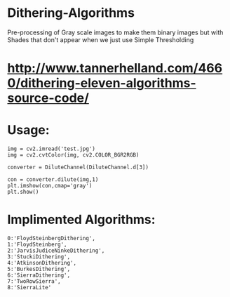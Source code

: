 # Dithering-Algorithms
Pre-processing of Gray scale images to make them binary images but with Shades that don't appear when we just use Simple Thresholding


# http://www.tannerhelland.com/4660/dithering-eleven-algorithms-source-code/
# Usage:
    img = cv2.imread('test.jpg')
    img = cv2.cvtColor(img, cv2.COLOR_BGR2RGB)

    converter = DiluteChannel(DiluteChannel.d[3])

    con = converter.dilute(img,1)
    plt.imshow(con,cmap='gray')
    plt.show()


# Implimented Algorithms:

    0:'FloydSteinbergDithering',
    1:'FloydSteinberg',
    2:'JarvisJudiceNinkeDithering',
    3:'StuckiDithering',
    4:'AtkinsonDithering',
    5:'BurkesDithering',
    6:'SierraDithering',
    7:'TwoRowSierra',
    8:'SierraLite'
